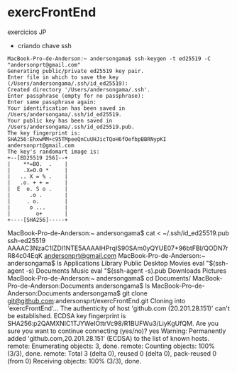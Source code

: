 # exercFrontEnd
exercicios JP


- criando chave ssh

```
MacBook-Pro-de-Anderson:~ andersongama$ ssh-keygen -t ed25519 -C "andersonprt@gmail.com"
Generating public/private ed25519 key pair.
Enter file in which to save the key (/Users/andersongama/.ssh/id_ed25519): 
Created directory '/Users/andersongama/.ssh'.
Enter passphrase (empty for no passphrase): 
Enter same passphrase again: 
Your identification has been saved in /Users/andersongama/.ssh/id_ed25519.
Your public key has been saved in /Users/andersongama/.ssh/id_ed25519.pub.
The key fingerprint is:
SHA256:EhxwMM+c95TMpeeQnCuUHJicTQoH6fOefbpBBRNypKI andersonprt@gmail.com
The key's randomart image is:
+--[ED25519 256]--+
|    **=BO.  .    |
|    .X=O.O *     |
|   .. X = % .    |
|   .o. + + =     |
|  E  o. S o .    |
|      .o .       |
|     . o.        |
|      o ...      |
|        o+       |
+----[SHA256]-----+
```


MacBook-Pro-de-Anderson:~ andersongama$ cat < ~/.ssh/id_ed25519.pub
ssh-ed25519 AAAAC3NzaC1lZDI1NTE5AAAAIHPrqIS90SAm0yQYUE07+96btFBI/QODN7rR84c04EqK andersonprt@gmail.com
MacBook-Pro-de-Anderson:~ andersongama$ ls
Applications			Library				Public
Desktop				Movies				eval "$(ssh-agent -s)
Documents			Music				eval "$(ssh-agent -s).pub
Downloads			Pictures
MacBook-Pro-de-Anderson:~ andersongama$ cd Documents/
MacBook-Pro-de-Anderson:Documents andersongama$ ls
MacBook-Pro-de-Anderson:Documents andersongama$ git clone git@github.com:andersonsprt/exercFrontEnd.git
Cloning into 'exercFrontEnd'...
The authenticity of host 'github.com (20.201.28.151)' can't be established.
ECDSA key fingerprint is SHA256:p2QAMXNIC1TJYWeIOttrVc98/R1BUFWu3/LiyKgUfQM.
Are you sure you want to continue connecting (yes/no)? yes
Warning: Permanently added 'github.com,20.201.28.151' (ECDSA) to the list of known hosts.
remote: Enumerating objects: 3, done.
remote: Counting objects: 100% (3/3), done.
remote: Total 3 (delta 0), reused 0 (delta 0), pack-reused 0 (from 0)
Receiving objects: 100% (3/3), done.
